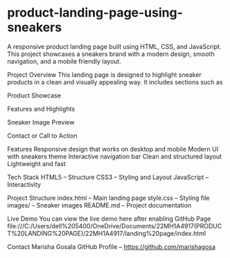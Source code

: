 # product-landing-page-using-sneakers
A responsive product landing page built using HTML, CSS, and JavaScript.
This project showcases a sneakers brand with a modern design, smooth navigation, and a mobile friendly layout.

Project Overview
This landing page is designed to highlight sneaker products in a clean and visually appealing way. It includes sections such as

Product Showcase

Features and Highlights

Sneaker Image Preview

Contact or Call to Action

Features
Responsive design that works on desktop and mobile
Modern UI with sneakers theme
Interactive navigation bar
Clean and structured layout
Lightweight and fast

Tech Stack
HTML5 – Structure
CSS3 – Styling and Layout
JavaScript – Interactivity

Project Structure
index.html – Main landing page
style.css – Styling file
images/ – Sneaker images
README.md – Project documentation

Live Demo
You can view the live demo here after enabling GitHub Page
file:///C:/Users/dell%205400/OneDrive/Documents/22MH1A4917(PRODUCT%20LANDING%20PAGE)/22MH1A4917/landing%20page/index.html


Contact
Marisha Gosala
GitHub Profile – https://github.com/marishagosa
